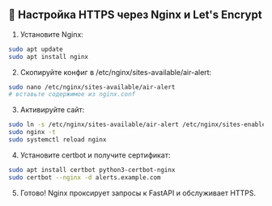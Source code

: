 
## 🔐 Настройка HTTPS через Nginx и Let's Encrypt

1. Установите Nginx:
```bash
sudo apt update
sudo apt install nginx
```

2. Скопируйте конфиг в /etc/nginx/sites-available/air-alert:
```bash
sudo nano /etc/nginx/sites-available/air-alert
# вставьте содержимое из nginx.conf
```

3. Активируйте сайт:
```bash
sudo ln -s /etc/nginx/sites-available/air-alert /etc/nginx/sites-enabled/
sudo nginx -t
sudo systemctl reload nginx
```

4. Установите certbot и получите сертификат:
```bash
sudo apt install certbot python3-certbot-nginx
sudo certbot --nginx -d alerts.example.com
```

5. Готово! Nginx проксирует запросы к FastAPI и обслуживает HTTPS.
